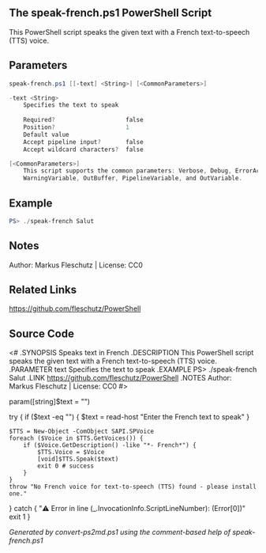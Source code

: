 ## The speak-french.ps1 PowerShell Script

This PowerShell script speaks the given text with a French text-to-speech (TTS) voice.

## Parameters
```powershell
speak-french.ps1 [[-text] <String>] [<CommonParameters>]

-text <String>
    Specifies the text to speak
    
    Required?                    false
    Position?                    1
    Default value                
    Accept pipeline input?       false
    Accept wildcard characters?  false

[<CommonParameters>]
    This script supports the common parameters: Verbose, Debug, ErrorAction, ErrorVariable, WarningAction, 
    WarningVariable, OutBuffer, PipelineVariable, and OutVariable.
```

## Example
```powershell
PS> ./speak-french Salut

```

## Notes
Author: Markus Fleschutz | License: CC0

## Related Links
https://github.com/fleschutz/PowerShell

## Source Code
<#
.SYNOPSIS
	Speaks text in French
.DESCRIPTION
	This PowerShell script speaks the given text with a French text-to-speech (TTS) voice.
.PARAMETER text
	Specifies the text to speak
.EXAMPLE
	PS> ./speak-french Salut
.LINK
	https://github.com/fleschutz/PowerShell
.NOTES
	Author: Markus Fleschutz | License: CC0
#>

param([string]$text = "")

try {
	if ($text -eq "") { $text = read-host "Enter the French text to speak" }

	$TTS = New-Object -ComObject SAPI.SPVoice
	foreach ($Voice in $TTS.GetVoices()) {
		if ($Voice.GetDescription() -like "*- French*") {
			$TTS.Voice = $Voice
			[void]$TTS.Speak($text)
			exit 0 # success
		}
	}
	throw "No French voice for text-to-speech (TTS) found - please install one."
} catch {
	"⚠️ Error in line $($_.InvocationInfo.ScriptLineNumber): $($Error[0])"
	exit 1
}

*Generated by convert-ps2md.ps1 using the comment-based help of speak-french.ps1*
